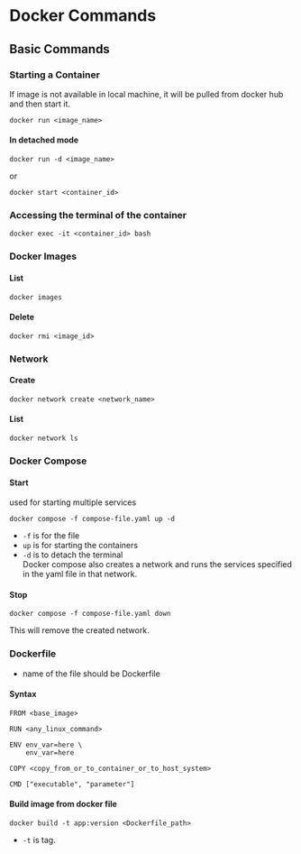# Docker Commands

## Basic Commands

### Starting a Container

If image is not available in local machine, it will be pulled from docker hub and then start it.
```
docker run <image_name>
```
#### In detached mode

```
docker run -d <image_name>
```
or
```
docker start <container_id>
```

### Accessing the terminal of the container

```
docker exec -it <container_id> bash
```

### Docker Images

#### List
```
docker images
```

#### Delete

```
docker rmi <image_id>
```

### Network

#### Create
```
docker network create <network_name>
```

#### List

```
docker network ls
```

### Docker Compose

#### Start

used for starting multiple services
```
docker compose -f compose-file.yaml up -d
```

- `-f` is for the file
- `up` is for starting the containers
- `-d` is to detach the terminal <br />
Docker compose also creates a network and runs the services specified in the yaml file in that network.

#### Stop
```
docker compose -f compose-file.yaml down
```

This will remove the created network.

### Dockerfile

- name of the file should be Dockerfile

#### Syntax
````
FROM <base_image>

RUN <any_linux_command>

ENV env_var=here \
    env_var=here

COPY <copy_from_or_to_container_or_to_host_system>

CMD ["executable", "parameter"]
````

#### Build image from docker file
```
docker build -t app:version <Dockerfile_path>
```

- `-t` is tag.
